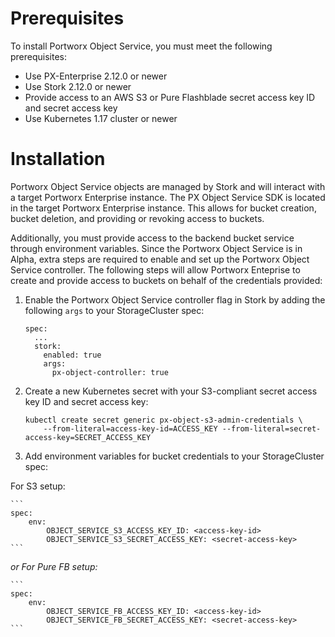 # Prerequisites

To install Portworx Object Service, you must meet the following prerequisites:

* Use PX-Enterprise 2.12.0 or newer
* Use Stork 2.12.0 or newer
* Provide access to an AWS S3 or Pure Flashblade secret access key ID and secret access key
* Use Kubernetes 1.17 cluster or newer

# Installation

Portworx Object Service objects are managed by Stork and will interact with a target Portworx Enterprise instance. The PX Object Service SDK is located in the target Portworx Enterprise instance. This allows for bucket creation, bucket deletion, and providing or revoking access to buckets.

Additionally, you must provide access to the backend bucket service through environment variables. Since the Portworx Object Service is in Alpha, extra steps are required to enable and set up the Portworx Object Service controller. The following steps will allow Portworx Enteprise to create and provide access to buckets on behalf of the credentials provided:

1. Enable the Portworx Object Service controller flag in Stork by adding the following `args` to your StorageCluster spec:

    ```
    spec:
      ...
      stork:
        enabled: true
        args:
          px-object-controller: true
    ```

2. Create a new Kubernetes secret with your S3-compliant secret access key ID and secret access key:

    ```
    kubectl create secret generic px-object-s3-admin-credentials \ 
        --from-literal=access-key-id=ACCESS_KEY --from-literal=secret-access-key=SECRET_ACCESS_KEY 
    ```

3. Add environment variables for bucket credentials to your StorageCluster spec:

For S3 setup:

    ```
    spec:
        env:
            OBJECT_SERVICE_S3_ACCESS_KEY_ID: <access-key-id>
            OBJECT_SERVICE_S3_SECRET_ACCESS_KEY: <secret-access-key>
    ```

  _or For Pure FB setup:_

    ```
    spec:
        env:
            OBJECT_SERVICE_FB_ACCESS_KEY_ID: <access-key-id>
            OBJECT_SERVICE_FB_SECRET_ACCESS_KEY: <secret-access-key>
    ```
